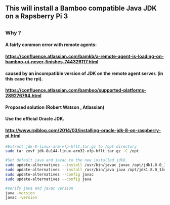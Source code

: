## This will install a Bamboo compatible Java JDK on a Rapsberry Pi 3
##
### Why ?
#### A fairly common error with remote agents:
####   https://confluence.atlassian.com/bamkb/a-remote-agent-is-loading-on-bamboo-ui-never-finishes-744326117.html
#### caused by an incompatible version of JDK on the remote agent server. (in this case the rpi).
####   https://confluence.atlassian.com/bamboo/supported-platforms-289276764.html
####
#### Proposed solution (Robert Watson , Atlassian)
#### Use the official Oracle JDK.
#### http://www.rpiblog.com/2014/03/installing-oracle-jdk-8-on-raspberry-pi.html

```bash
#Extract jdk-8-linux-arm-vfp-hflt.tar.gz to /opt directory
sudo tar zxvf jdk-8u144-linux-arm32-vfp-hflt.tar.gz -C /opt

#Set default java and javac to the new installed jdk8.
sudo update-alternatives --install /usr/bin/javac javac /opt/jdk1.8.0_144/bin/javac 1
sudo update-alternatives --install /usr/bin/java java /opt/jdk1.8.0_144/bin/java 1
sudo update-alternatives --config javac
sudo update-alternatives --config java

#Verify java and javac version
java -version
javac -version
```

